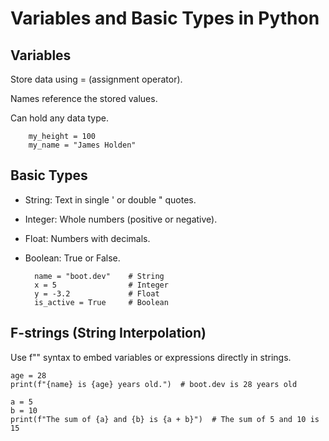 # Variables and Basic Types in Python

## Variables
Store data using = (assignment operator).

Names reference the stored values.

Can hold any data type.


        my_height = 100
        my_name = "James Holden"

## Basic Types

- String: Text in single ' or double " quotes.
- Integer: Whole numbers (positive or negative).
- Float: Numbers with decimals.
- Boolean: True or False.

        name = "boot.dev"    # String
        x = 5                # Integer
        y = -3.2             # Float
        is_active = True     # Boolean
  
## F-strings (String Interpolation)

Use f"" syntax to embed variables or expressions directly in strings.

    age = 28
    print(f"{name} is {age} years old.")  # boot.dev is 28 years old

    a = 5
    b = 10
    print(f"The sum of {a} and {b} is {a + b}")  # The sum of 5 and 10 is 15
